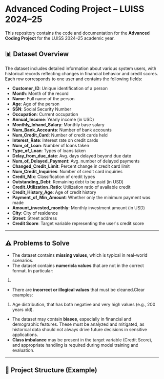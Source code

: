 # Advanced Coding Project – LUISS 2024–25

This repository contains the code and documentation for the **Advanced Coding Project** for the LUISS 2024–25 academic year.

## 📊 Dataset Overview

The dataset includes detailed information about various system users, with historical records reflecting changes in financial behavior and credit scores. Each row corresponds to one user and contains the following fields:

- **Customer_ID**: Unique identification of a person  
- **Month**: Month of the record  
- **Name**: Full name of the person  
- **Age**: Age of the person  
- **SSN**: Social Security Number  
- **Occupation**: Current occupation  
- **Annual_Income**: Yearly income (in USD)  
- **Monthly_Inhand_Salary**: Monthly base salary  
- **Num_Bank_Accounts**: Number of bank accounts  
- **Num_Credit_Card**: Number of credit cards held  
- **Interest_Rate**: Interest rate on credit cards  
- **Num_of_Loan**: Number of loans taken  
- **Type_of_Loan**: Types of loans taken  
- **Delay_from_due_date**: Avg. days delayed beyond due date  
- **Num_of_Delayed_Payment**: Avg. number of delayed payments  
- **Changed_Credit_Limit**: Percent change in credit card limit  
- **Num_Credit_Inquiries**: Number of credit card inquiries  
- **Credit_Mix**: Classification of credit types  
- **Outstanding_Debt**: Remaining debt to be paid (in USD)  
- **Credit_Utilization_Ratio**: Utilization ratio of available credit  
- **Credit_History_Age**: Age of credit history  
- **Payment_of_Min_Amount**: Whether only the minimum payment was made  
- **Amount_invested_monthly**: Monthly investment amount (in USD)  
- **City**: City of residence  
- **Street**: Street address  
- **Credit Score**: Target variable representing the user's credit score  

---

## ⚠️ Problems to Solve

- The dataset contains **missing values**, which is typical in real-world scenarios.
- The dataset contains **numericla values** that are not in the correct format. In particular:
1) 
- There are **incorrect or illogical values** that must be cleaned.Clear examples:
1) Age distribution, that has both negative and very high values (e.g., 200 years old).
- The dataset may contain **biases**, especially in financial and demographic features. These must be analyzed and mitigated, as historical data should not always drive future decisions in sensitive applications.
- **Class imbalance** may be present in the target variable (Credit Score), and appropriate handling is required during model training and evaluation.

---

## 📁 Project Structure (Example)
